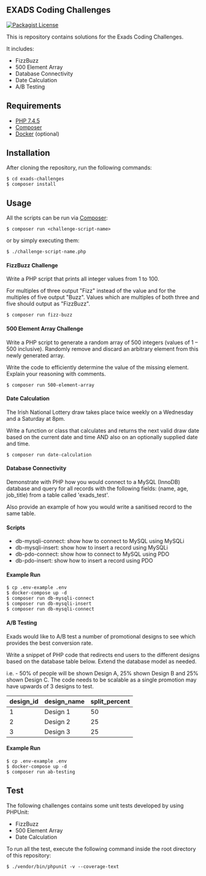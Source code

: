 ## EXADS Coding Challenges
[![Packagist License](https://poser.pugx.org/barryvdh/laravel-debugbar/license.png)](http://choosealicense.com/licenses/mit/)

This is repository contains solutions for the Exads Coding Challenges.

It includes:
 - FizzBuzz 
 - 500 Element Array
 - Database Connectivity
 - Date Calculation
 - A/B Testing

## Requirements

- [PHP 7.4.5](https://www.php.net/downloads.php#v7.4.5)
- [Composer](https://getcomposer.org/)
- [Docker](https://www.docker.com/) (optional)
 
## Installation
After cloning the repository, run the following commands:

```shell
$ cd exads-challenges
$ composer install
```
 
## Usage
All the scripts can be run via [Composer](https://getcomposer.org/):
```shell
$ composer run <challenge-script-name>
```
or by simply executing them:
```shell
$ ./challenge-script-name.php
```

#### FizzBuzz Challenge
Write a PHP script that prints all integer values from 1 to 100.

For multiples of three output "Fizz" instead of the value and for the multiples of five output "Buzz".
Values which are multiples of both three and five should output as "FizzBuzz".

```shell
$ composer run fizz-buzz
```

#### 500 Element Array Challenge
Write a PHP script to generate a random array of 500 integers (values of 1 – 500 inclusive).
Randomly remove and discard an arbitrary element from this newly generated array.

Write the code to efficiently determine the value of the missing element. Explain your reasoning with comments.

```shell
$ composer run 500-element-array
```

#### Date Calculation
The Irish National Lottery draw takes place twice weekly on a Wednesday and a Saturday at 8pm.

Write a function or class that calculates and returns the next valid draw date based on the current date
and time AND also on an optionally supplied date and time.

```shell
$ composer run date-calculation
```

#### Database Connectivity
Demonstrate with PHP how you would connect to a MySQL (InnoDB) database and query for all records with
the following fields: (name, age, job_title) from a table called 'exads_test'.

Also provide an example of how you would write a sanitised record to the same table.

#### Scripts

- db-mysqli-connect: show how to connect to MySQL using MySQLi
- db-mysqli-insert: show how to insert a record using MySQLi
- db-pdo-connect: show how to connect to MySQL using PDO
- db-pdo-insert: show how to insert a record using PDO

#### Example Run
```shell
$ cp .env-example .env
$ docker-compose up -d
$ composer run db-mysqli-connect
$ composer run db-mysqli-insert
$ composer run db-mysqli-connect
```

#### A/B Testing
Exads would like to A/B test a number of promotional designs to see which provides the best conversion rate.

Write a snippet of PHP code that redirects end users to the different designs based on the database table below.
Extend the database model as needed.

i.e. - 50% of people will be shown Design A, 25% shown Design B and 25% shown Design C.
The code needs to be scalable as a single promotion may have upwards of 3 designs to test.

| design_id | design_name | split_percent |
|-----------|-------------|---------------|
| 1         | Design 1    | 50            |
| 2         | Design 2    | 25            |
| 3         | Design 3    | 25            |

#### Example Run
```shell
$ cp .env-example .env
$ docker-compose up -d
$ composer run ab-testing
```

## Test
The following challenges contains some unit tests developed by using PHPUnit:

- FizzBuzz
- 500 Element Array
- Date Calculation

To run all the test, execute the following command inside the root directory of this repository:
```shell
$ ./vendor/bin/phpunit -v --coverage-text 
```
